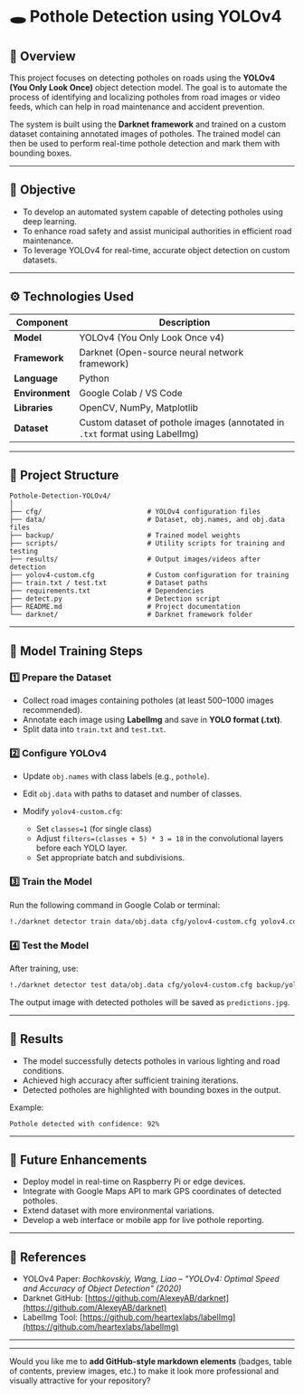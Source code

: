 # 🕳️ Pothole Detection using YOLOv4

## 📌 Overview

This project focuses on detecting potholes on roads using the **YOLOv4 (You Only Look Once)** object detection model. The goal is to automate the process of identifying and localizing potholes from road images or video feeds, which can help in road maintenance and accident prevention.

The system is built using the **Darknet framework** and trained on a custom dataset containing annotated images of potholes. The trained model can then be used to perform real-time pothole detection and mark them with bounding boxes.

---

## 🎯 Objective

* To develop an automated system capable of detecting potholes using deep learning.
* To enhance road safety and assist municipal authorities in efficient road maintenance.
* To leverage YOLOv4 for real-time, accurate object detection on custom datasets.

---

## ⚙️ Technologies Used

| Component       | Description                                                                  |
| --------------- | ---------------------------------------------------------------------------- |
| **Model**       | YOLOv4 (You Only Look Once v4)                                               |
| **Framework**   | Darknet (Open-source neural network framework)                               |
| **Language**    | Python                                                                       |
| **Environment** | Google Colab / VS Code                                                       |
| **Libraries**   | OpenCV, NumPy, Matplotlib                                                    |
| **Dataset**     | Custom dataset of pothole images (annotated in `.txt` format using LabelImg) |

---

## 📂 Project Structure

```
Pothole-Detection-YOLOv4/
│
├── cfg/                          # YOLOv4 configuration files
├── data/                         # Dataset, obj.names, and obj.data files
├── backup/                       # Trained model weights
├── scripts/                      # Utility scripts for training and testing
├── results/                      # Output images/videos after detection
├── yolov4-custom.cfg             # Custom configuration for training
├── train.txt / test.txt          # Dataset paths
├── requirements.txt              # Dependencies
├── detect.py                     # Detection script
├── README.md                     # Project documentation
└── darknet/                      # Darknet framework folder
```

---

## 🧠 Model Training Steps

### 1️⃣ Prepare the Dataset

* Collect road images containing potholes (at least 500–1000 images recommended).
* Annotate each image using **LabelImg** and save in **YOLO format (.txt)**.
* Split data into `train.txt` and `test.txt`.

### 2️⃣ Configure YOLOv4

* Update `obj.names` with class labels (e.g., `pothole`).
* Edit `obj.data` with paths to dataset and number of classes.
* Modify `yolov4-custom.cfg`:

  * Set `classes=1` (for single class)
  * Adjust `filters=(classes + 5) * 3 = 18` in the convolutional layers before each YOLO layer.
  * Set appropriate batch and subdivisions.

### 3️⃣ Train the Model

Run the following command in Google Colab or terminal:

```bash
!./darknet detector train data/obj.data cfg/yolov4-custom.cfg yolov4.conv.137 -dont_show -map
```

### 4️⃣ Test the Model

After training, use:

```bash
!./darknet detector test data/obj.data cfg/yolov4-custom.cfg backup/yolov4-custom_best.weights data/test.jpg -thresh 0.3
```

The output image with detected potholes will be saved as `predictions.jpg`.

---

## 🧪 Results

* The model successfully detects potholes in various lighting and road conditions.
* Achieved high accuracy after sufficient training iterations.
* Detected potholes are highlighted with bounding boxes in the output.

Example:

```
Pothole detected with confidence: 92%
```

---

## 🚀 Future Enhancements

* Deploy model in real-time on Raspberry Pi or edge devices.
* Integrate with Google Maps API to mark GPS coordinates of detected potholes.
* Extend dataset with more environmental variations.
* Develop a web interface or mobile app for live pothole reporting.

---

## 🧾 References

* YOLOv4 Paper: *Bochkovskiy, Wang, Liao – "YOLOv4: Optimal Speed and Accuracy of Object Detection" (2020)*
* Darknet GitHub: [https://github.com/AlexeyAB/darknet](https://github.com/AlexeyAB/darknet)
* LabelImg Tool: [https://github.com/heartexlabs/labelImg](https://github.com/heartexlabs/labelImg)

---


---

Would you like me to **add GitHub-style markdown elements** (badges, table of contents, preview images, etc.) to make it look more professional and visually attractive for your repository?
